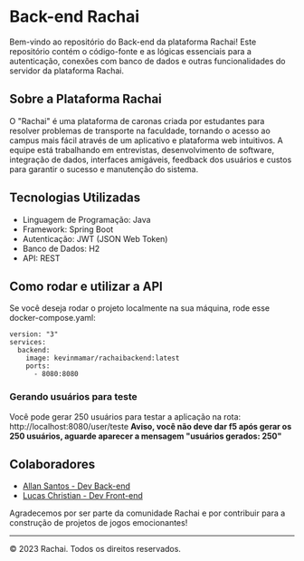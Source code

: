 # Back-end Rachai

Bem-vindo ao repositório do Back-end da plataforma Rachai! Este repositório contém o código-fonte e as lógicas essenciais para a autenticação, conexões com banco de dados e outras funcionalidades do servidor da plataforma Rachai.

## Sobre a Plataforma Rachai

O "Rachai" é uma plataforma de caronas criada por estudantes para resolver problemas de transporte na faculdade, tornando o acesso ao campus mais fácil através de um aplicativo e plataforma web intuitivos. A equipe está trabalhando em entrevistas, desenvolvimento de software, integração de dados, interfaces amigáveis, feedback dos usuários e custos para garantir o sucesso e manutenção do sistema.

## Tecnologias Utilizadas

- Linguagem de Programação: Java
- Framework: Spring Boot
- Autenticação: JWT (JSON Web Token)
- Banco de Dados: H2
- API: REST

## Como rodar e utilizar a API

Se você deseja rodar o projeto localmente na sua máquina, rode esse docker-compose.yaml:
```
version: "3"
services:
  backend:
    image: kevinmamar/rachaibackend:latest
    ports:
      - 8080:8080
```

### Gerando usuários para teste
Você pode gerar 250 usuários para testar a aplicação na rota: http://localhost:8080/user/teste
**Aviso, você não deve dar f5 após gerar os 250 usuários, aguarde aparecer a mensagem "usuários gerados: 250"**

## Colaboradores

- [Allan Santos - Dev Back-end](https://github.com/AllanSantos-DV)
- [Lucas Christian - Dev Front-end](https://github.com/Lucas-Christian)

Agradecemos por ser parte da comunidade Rachai e por contribuir para a construção de projetos de jogos emocionantes!

---

© 2023 Rachai. Todos os direitos reservados.